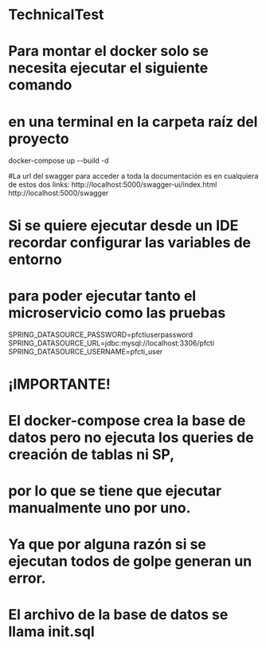 # TechnicalTest



# Para montar el docker solo se necesita ejecutar el siguiente comando 
# en una terminal en la carpeta raíz del proyecto

docker-compose up --build -d

#La url del swagger para acceder a toda la documentación es en cualquiera de estos dos links:
http://localhost:5000/swagger-ui/index.html
http://localhost:5000/swagger

# Si se quiere ejecutar desde un IDE recordar configurar las variables de entorno
# para poder ejecutar tanto el microservicio como las pruebas

SPRING_DATASOURCE_PASSWORD=pfctiuserpassword
SPRING_DATASOURCE_URL=jdbc:mysql://localhost:3306/pfcti
SPRING_DATASOURCE_USERNAME=pfcti_user

# ¡IMPORTANTE!
# El docker-compose crea la base de datos pero no ejecuta los queries de creación de tablas ni SP, 
# por lo que se tiene que ejecutar manualmente uno por uno.
# Ya que por alguna razón si se ejecutan todos de golpe generan un error.
# El archivo de la base de datos se llama init.sql
